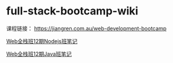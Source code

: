 # full-stack-bootcamp-wiki
课程链接： https://jiangren.com.au/web-development-bootcamp

[Web全栈班12期Nodejs班笔记](匠人web全栈12期N笔记.md)

[Web全栈班12期Java班笔记](JR_Web_FullStack12_Java_Note.md)
